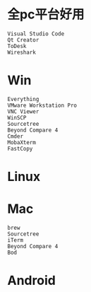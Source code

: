 # 全pc平台好用
    Visual Studio Code
    Qt Creator
    ToDesk
    Wireshark

# Win
    Everything
    VMware Workstation Pro
    VNC Viewer
    WinSCP
    Sourcetree
    Beyond Compare 4
    Cmder
    MobaXterm
    FastCopy

# Linux


# Mac
    brew
    Sourcetree
    iTerm
    Beyond Compare 4
    Bod
    
# Android
